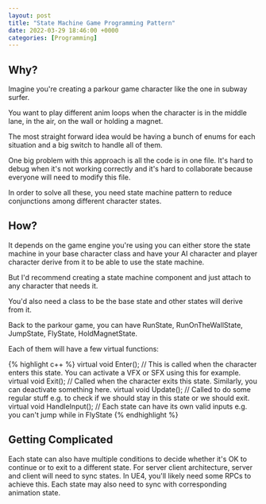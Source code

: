 ```yaml
---
layout: post
title: "State Machine Game Programming Pattern"
date: 2022-03-29 18:46:00 +0000
categories: [Programming]
---
```


## Why?

Imagine you're creating a parkour game character like the one in subway surfer.

You want to play different anim loops when the character is in the middle lane, in the air, on the wall or holding a magnet.

The most straight forward idea would be having a bunch of enums for each situation and a big switch to handle all of them.

One big problem with this approach is all the code is in one file. It's hard to debug when it's not working correctly and it's hard to collaborate because everyone will need to modify this file.

In order to solve all these, you need state machine pattern to reduce conjunctions among different character states.

## How?

It depends on the game engine you're using you can either store the state machine in your base character class and have your AI character and player character derive from it to be able to use the state machine.

But I'd recommend creating a state machine component and just attach to any character that needs it.

You'd also need a class to be the base state and other states will derive from it.

Back to the parkour game, you can have RunState, RunOnTheWallState, JumpState, FlyState, HoldMagnetState.

Each of them will have a few virtual functions:

{% highlight c++ %}
virtual void Enter(); // This is called when the character enters this state. You can activate a VFX or SFX using this for example.
virtual void Exit(); // Called when the character exits this state. Similarly, you can deactivate something here.
virtual void Update(); // Called to do some regular stuff e.g. to check if we should stay in this state or we should exit.
virtual void HandleInput(); // Each state can have its own valid inputs e.g. you can't jump while in FlyState
{% endhighlight %}

## Getting Complicated

Each state can also have multiple conditions to decide whether it's OK to continue or to exit to a different state.
For server client architecture, server and client will need to sync states. In UE4, you'll likely need some RPCs to achieve this.
Each state may also need to sync with corresponding animation state.